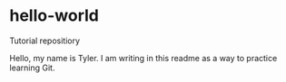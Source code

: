 # hello-world
Tutorial repositiory

Hello, my name is Tyler. I am writing in this readme as a way to practice learning Git.
